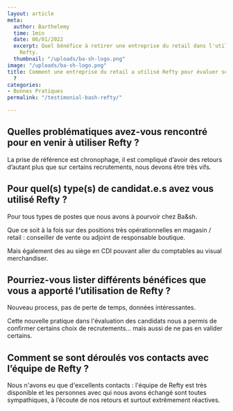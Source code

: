 ```yaml
---
layout: article
meta:
  author: Barthelemy
  time: 1min
  date: 06/01/2022
  excerpt: Quel bénéfice à retirer une entreprise du retail dans l'utilisation de
    Refty.
  thumbnail: "/uploads/ba-sh-logo.png"
image: "/uploads/ba-sh-logo.png"
title: Comment une entreprise du retail a utilisé Refty pour évaluer ses candidats
  ?
categories:
- Bonnes Pratiques
permalink: "/testimonial-bash-refty/"

---
```


## Quelles problématiques avez-vous rencontré pour en venir à utiliser Refty ?

La prise de référence est chronophage, il est compliqué d’avoir des retours d’autant plus que sur certains recrutements, nous devons être très vifs.

## Pour quel(s) type(s) de candidat.e.s avez vous utilisé Refty ?

Pour tous types de postes que nous avons à pourvoir chez Ba&sh.

Que ce soit à la fois sur des positions très opérationnelles en magasin / retail : conseiller de vente ou adjoint de responsable boutique.

Mais également des au siège en CDI pouvant aller du comptables au visual merchandiser.

## Pourriez-vous lister différents bénéfices que vous a apporté l’utilisation de Refty ?

Nouveau process, pas de perte de temps, données intéressantes.

Cette nouvelle pratique dans l'évaluation des candidats nous a permis de confirmer certains choix de recrutements... mais aussi de ne pas en valider certains.

## Comment se sont déroulés vos contacts avec l’équipe de Refty ?

Nous n'avons eu que d'excellents contacts :  l'équipe de Refty est très disponible et les personnes avec qui nous avons échangé sont toutes sympathiques, à l’écoute de nos retours et surtout extrêmement réactives.